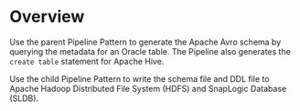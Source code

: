 # Overview

Use the parent Pipeline Pattern to generate the Apache Avro schema by querying the metadata for an Oracle table. The Pipeline also generates the `create table` statement for Apache Hive.

Use the child  Pipeline Pattern to write the schema file and DDL file to Apache Hadoop Distributed File System (HDFS) and SnapLogic Database (SLDB).



